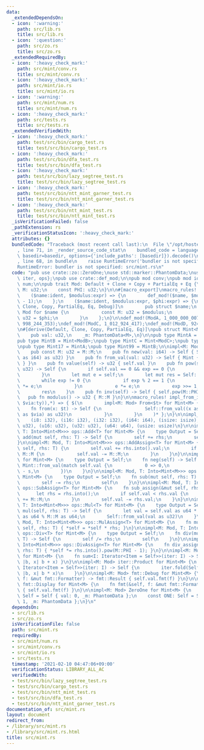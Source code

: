 ```yaml
---
data:
  _extendedDependsOn:
  - icon: ':warning:'
    path: src/lib.rs
    title: src/lib.rs
  - icon: ':question:'
    path: src/zo.rs
    title: src/zo.rs
  _extendedRequiredBy:
  - icon: ':heavy_check_mark:'
    path: src/mint/conv.rs
    title: src/mint/conv.rs
  - icon: ':heavy_check_mark:'
    path: src/mint/io.rs
    title: src/mint/io.rs
  - icon: ':warning:'
    path: src/mint/num.rs
    title: src/mint/num.rs
  - icon: ':heavy_check_mark:'
    path: src/tests.rs
    title: src/tests.rs
  _extendedVerifiedWith:
  - icon: ':heavy_check_mark:'
    path: test/src/bin/cargo_test.rs
    title: test/src/bin/cargo_test.rs
  - icon: ':heavy_check_mark:'
    path: test/src/bin/dfa_test.rs
    title: test/src/bin/dfa_test.rs
  - icon: ':heavy_check_mark:'
    path: test/src/bin/lazy_segtree_test.rs
    title: test/src/bin/lazy_segtree_test.rs
  - icon: ':heavy_check_mark:'
    path: test/src/bin/ntt_mint_garner_test.rs
    title: test/src/bin/ntt_mint_garner_test.rs
  - icon: ':heavy_check_mark:'
    path: test/src/bin/ntt_mint_test.rs
    title: test/src/bin/ntt_mint_test.rs
  _isVerificationFailed: false
  _pathExtension: rs
  _verificationStatusIcon: ':heavy_check_mark:'
  attributes: {}
  bundledCode: "Traceback (most recent call last):\n  File \"/opt/hostedtoolcache/Python/3.9.1/x64/lib/python3.9/site-packages/onlinejudge_verify/documentation/build.py\"\
    , line 71, in _render_source_code_stat\n    bundled_code = language.bundle(stat.path,\
    \ basedir=basedir, options={'include_paths': [basedir]}).decode()\n  File \"/opt/hostedtoolcache/Python/3.9.1/x64/lib/python3.9/site-packages/onlinejudge_verify/languages/user_defined.py\"\
    , line 68, in bundle\n    raise RuntimeError('bundler is not specified: {}'.format(path.as_posix()))\n\
    RuntimeError: bundler is not specified: src/mint.rs\n"
  code: "pub use crate::zo::ZeroOne;\nuse std::marker::PhantomData;\nuse std::{fmt,\
    \ iter, ops};\npub use crate::def_mod;\n\npub mod conv;\npub mod io;\npub mod\
    \ num;\n\npub trait Mod: Default + Clone + Copy + PartialEq + Eq {\n    const\
    \ M: u32;\n    const PHI: u32;\n}\n\n#[macro_export]\nmacro_rules! def_mod {\n\
    \    ($name:ident, $modulus:expr) => {\n        def_mod!($name, $modulus, $modulus\
    \ - 1);\n    };\n    ($name:ident, $modulus:expr, $phi:expr) => {\n        #[derive(Default,\
    \ Clone, Copy, PartialEq, Eq, Debug)]\n        pub struct $name;\n        impl\
    \ Mod for $name {\n            const M: u32 = $modulus;\n            const PHI:\
    \ u32 = $phi;\n        }\n    };\n}\n\ndef_mod!(ModA, 1_000_000_007);\ndef_mod!(ModB,\
    \ 998_244_353);\ndef_mod!(ModC, 1_012_924_417);\ndef_mod!(ModD, 924_844_033);\n\
    \n#[derive(Default, Clone, Copy, PartialEq, Eq)]\npub struct Mint<M: Mod> {\n\
    \    pub val: u32,\n    _m: PhantomData<M>,\n}\n\npub type MintA = Mint<ModA>;\n\
    pub type MintB = Mint<ModB>;\npub type MintC = Mint<ModC>;\npub type MintD = Mint<ModD>;\n\
    \npub type Mint17 = MintA;\npub type Mint99 = MintB;\n\nimpl<M: Mod> Mint<M> {\n\
    \    pub const M: u32 = M::M;\n    pub fn new(val: i64) -> Self { Self::from_val(val.rem_euclid(M::M\
    \ as i64) as u32) }\n    pub fn from_val(val: u32) -> Self { Mint { val, _m: PhantomData\
    \ } }\n    pub fn value(self) -> u32 { self.val }\n    pub fn pow(self, mut exp:\
    \ u32) -> Self {\n        if self.val == 0 && exp == 0 {\n            return Self::from_val(1);\n\
    \        }\n        let mut e = self;\n        let mut res = Self::from_val(1);\n\
    \        while exp != 0 {\n            if exp % 2 == 1 {\n                res\
    \ *= e;\n            }\n            e *= e;\n            exp >>= 1;\n        }\n\
    \        res\n    }\n    pub fn inv(self) -> Self { self.pow(M::PHI - 1) }\n \
    \   pub fn modulus() -> u32 { M::M }\n}\n\nmacro_rules! impl_from_int {\n    ($(($t:ty:\
    \ $via:ty)),*) => { $(\n        impl<M: Mod> From<$t> for Mint<M> {\n        \
    \    fn from(x: $t) -> Self {\n                Self::from_val((x as $via).rem_euclid(M::M\
    \ as $via) as u32)\n            }\n        }\n    )* };\n}\n\nimpl_from_int! {\n\
    \    (i8: i32), (i16: i32), (i32: i32), (i64: i64), (isize: isize),\n    (u8:\
    \ u32), (u16: u32), (u32: u32), (u64: u64), (usize: usize)\n}\n\nimpl<M: Mod,\
    \ T: Into<Mint<M>>> ops::Add<T> for Mint<M> {\n    type Output = Self;\n    fn\
    \ add(mut self, rhs: T) -> Self {\n        self += rhs;\n        self\n    }\n\
    }\n\nimpl<M: Mod, T: Into<Mint<M>>> ops::AddAssign<T> for Mint<M> {\n    fn add_assign(&mut\
    \ self, rhs: T) {\n        self.val += rhs.into().val;\n        if self.val >=\
    \ M::M {\n            self.val -= M::M;\n        }\n    }\n}\n\nimpl<M: Mod> ops::Neg\
    \ for Mint<M> {\n    type Output = Self;\n    fn neg(self) -> Self {\n       \
    \ Mint::from_val(match self.val {\n            0 => 0,\n            s => M::M\
    \ - s,\n        })\n    }\n}\n\nimpl<M: Mod, T: Into<Mint<M>>> ops::Sub<T> for\
    \ Mint<M> {\n    type Output = Self;\n    fn sub(mut self, rhs: T) -> Self {\n\
    \        self -= rhs;\n        self\n    }\n}\n\nimpl<M: Mod, T: Into<Mint<M>>>\
    \ ops::SubAssign<T> for Mint<M> {\n    fn sub_assign(&mut self, rhs: T) {\n  \
    \      let rhs = rhs.into();\n        if self.val < rhs.val {\n            self.val\
    \ += M::M;\n        }\n        self.val -= rhs.val;\n    }\n}\n\nimpl<M: Mod,\
    \ T: Into<Mint<M>>> ops::Mul<T> for Mint<M> {\n    type Output = Self;\n    fn\
    \ mul(self, rhs: T) -> Self {\n        let val = self.val as u64 * rhs.into().val\
    \ as u64 % M::M as u64;\n        Self::from_val(val as u32)\n    }\n}\n\nimpl<M:\
    \ Mod, T: Into<Mint<M>>> ops::MulAssign<T> for Mint<M> {\n    fn mul_assign(&mut\
    \ self, rhs: T) { *self = *self * rhs; }\n}\n\nimpl<M: Mod, T: Into<Mint<M>>>\
    \ ops::Div<T> for Mint<M> {\n    type Output = Self;\n    fn div(mut self, rhs:\
    \ T) -> Self {\n        self /= rhs;\n        self\n    }\n}\n\nimpl<M: Mod, T:\
    \ Into<Mint<M>>> ops::DivAssign<T> for Mint<M> {\n    fn div_assign(&mut self,\
    \ rhs: T) { *self *= rhs.into().pow(M::PHI - 1); }\n}\n\nimpl<M: Mod> iter::Sum\
    \ for Mint<M> {\n    fn sum<I: Iterator<Item = Self>>(iter: I) -> Self { iter.fold(Self::from_val(0),\
    \ |b, x| b + x) }\n}\n\nimpl<M: Mod> iter::Product for Mint<M> {\n    fn product<I:\
    \ Iterator<Item = Self>>(iter: I) -> Self {\n        iter.fold(Self::from_val(1),\
    \ |b, x| b * x)\n    }\n}\n\nimpl<M: Mod> fmt::Debug for Mint<M> {\n    fn fmt(&self,\
    \ f: &mut fmt::Formatter) -> fmt::Result { self.val.fmt(f) }\n}\n\nimpl<M: Mod>\
    \ fmt::Display for Mint<M> {\n    fn fmt(&self, f: &mut fmt::Formatter) -> fmt::Result\
    \ { self.val.fmt(f) }\n}\n\nimpl<M: Mod> ZeroOne for Mint<M> {\n    const ZERO:\
    \ Self = Self { val: 0, _m: PhantomData };\n    const ONE: Self = Self { val:\
    \ 1, _m: PhantomData };\n}\n"
  dependsOn:
  - src/lib.rs
  - src/zo.rs
  isVerificationFile: false
  path: src/mint.rs
  requiredBy:
  - src/mint/num.rs
  - src/mint/conv.rs
  - src/mint/io.rs
  - src/tests.rs
  timestamp: '2021-02-10 04:47:06+09:00'
  verificationStatus: LIBRARY_ALL_AC
  verifiedWith:
  - test/src/bin/lazy_segtree_test.rs
  - test/src/bin/cargo_test.rs
  - test/src/bin/ntt_mint_test.rs
  - test/src/bin/dfa_test.rs
  - test/src/bin/ntt_mint_garner_test.rs
documentation_of: src/mint.rs
layout: document
redirect_from:
- /library/src/mint.rs
- /library/src/mint.rs.html
title: src/mint.rs
---
```

